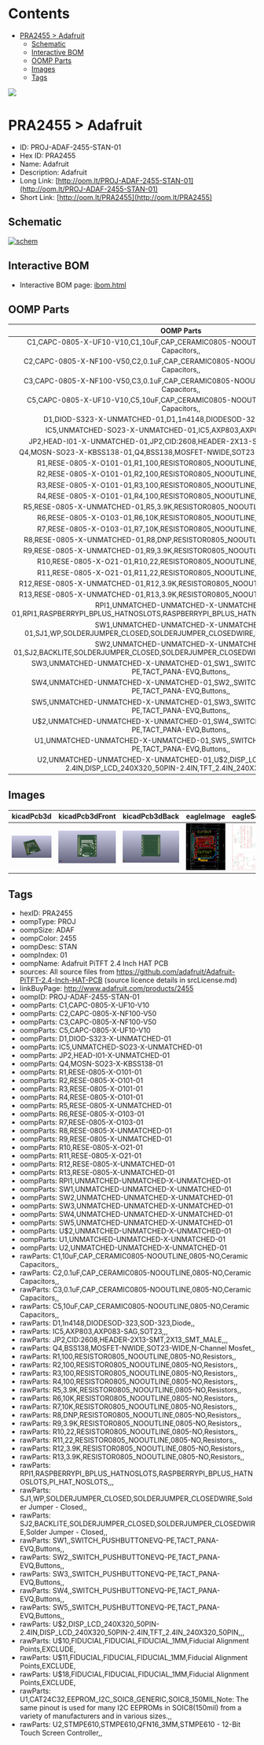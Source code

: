 



Contents
========

* [PRA2455 > Adafruit](#pra2455--adafruit)
	* [Schematic](#schematic)
	* [Interactive BOM](#interactive-bom)
	* [OOMP Parts](#oomp-parts)
	* [Images](#images)
	* [Tags](#tags)
  
![][im]
# PRA2455 > Adafruit

- ID: PROJ-ADAF-2455-STAN-01
- Hex ID: PRA2455
- Name: Adafruit
- Description: Adafruit
- Long Link: [http://oom.lt/PROJ-ADAF-2455-STAN-01](http://oom.lt/PROJ-ADAF-2455-STAN-01)
- Short Link: [http://oom.lt/PRA2455](http://oom.lt/PRA2455)

## Schematic
  
[![schem](eagleSchemImage.png)](eagleSchemImage.png)
## Interactive BOM

- Interactive BOM page: [ibom.html](https://htmlpreview.github.io/?https://github.com/oomlout/oomlout_OOMP_projects/blob/main/PROJ-ADAF-2455-STAN-01/kicad/bom/ibom.html)

## OOMP Parts
  

|OOMP Parts|
| :---: |
|C1,CAPC-0805-X-UF10-V10,C1,10uF,CAP_CERAMIC0805-NOOUTLINE,0805-NO,Ceramic Capacitors,,|
|C2,CAPC-0805-X-NF100-V50,C2,0.1uF,CAP_CERAMIC0805-NOOUTLINE,0805-NO,Ceramic Capacitors,,|
|C3,CAPC-0805-X-NF100-V50,C3,0.1uF,CAP_CERAMIC0805-NOOUTLINE,0805-NO,Ceramic Capacitors,,|
|C5,CAPC-0805-X-UF10-V10,C5,10uF,CAP_CERAMIC0805-NOOUTLINE,0805-NO,Ceramic Capacitors,,|
|D1,DIOD-S323-X-UNMATCHED-01,D1,1n4148,DIODESOD-323,SOD-323,Diode,,|
|IC5,UNMATCHED-SO23-X-UNMATCHED-01,IC5,AXP803,AXP083-SAG,SOT23,,,|
|JP2,HEAD-I01-X-UNMATCHED-01,JP2,CID:2608,HEADER-2X13-SMT,2X13_SMT_MALE,,,|
|Q4,MOSN-SO23-X-KBSS138-01,Q4,BSS138,MOSFET-NWIDE,SOT23-WIDE,N-Channel Mosfet,,|
|R1,RESE-0805-X-O101-01,R1,100,RESISTOR0805_NOOUTLINE,0805-NO,Resistors,,|
|R2,RESE-0805-X-O101-01,R2,100,RESISTOR0805_NOOUTLINE,0805-NO,Resistors,,|
|R3,RESE-0805-X-O101-01,R3,100,RESISTOR0805_NOOUTLINE,0805-NO,Resistors,,|
|R4,RESE-0805-X-O101-01,R4,100,RESISTOR0805_NOOUTLINE,0805-NO,Resistors,,|
|R5,RESE-0805-X-UNMATCHED-01,R5,3.9K,RESISTOR0805_NOOUTLINE,0805-NO,Resistors,,|
|R6,RESE-0805-X-O103-01,R6,10K,RESISTOR0805_NOOUTLINE,0805-NO,Resistors,,|
|R7,RESE-0805-X-O103-01,R7,10K,RESISTOR0805_NOOUTLINE,0805-NO,Resistors,,|
|R8,RESE-0805-X-UNMATCHED-01,R8,DNP,RESISTOR0805_NOOUTLINE,0805-NO,Resistors,,|
|R9,RESE-0805-X-UNMATCHED-01,R9,3.9K,RESISTOR0805_NOOUTLINE,0805-NO,Resistors,,|
|R10,RESE-0805-X-O21-01,R10,22,RESISTOR0805_NOOUTLINE,0805-NO,Resistors,,|
|R11,RESE-0805-X-O21-01,R11,22,RESISTOR0805_NOOUTLINE,0805-NO,Resistors,,|
|R12,RESE-0805-X-UNMATCHED-01,R12,3.9K,RESISTOR0805_NOOUTLINE,0805-NO,Resistors,,|
|R13,RESE-0805-X-UNMATCHED-01,R13,3.9K,RESISTOR0805_NOOUTLINE,0805-NO,Resistors,,|
|RPI1,UNMATCHED-UNMATCHED-X-UNMATCHED-01,RPI1,RASPBERRYPI_BPLUS_HATNOSLOTS,RASPBERRYPI_BPLUS_HATNOSLOTS,PI_HAT_NOSLOTS,,,|
|SW1,UNMATCHED-UNMATCHED-X-UNMATCHED-01,SJ1,WP,SOLDERJUMPER_CLOSED,SOLDERJUMPER_CLOSEDWIRE,Solder Jumper - Closed,,|
|SW2,UNMATCHED-UNMATCHED-X-UNMATCHED-01,SJ2,BACKLITE,SOLDERJUMPER_CLOSED,SOLDERJUMPER_CLOSEDWIRE,Solder Jumper - Closed,,|
|SW3,UNMATCHED-UNMATCHED-X-UNMATCHED-01,SW1,,SWITCH_PUSHBUTTONEVQ-PE,TACT_PANA-EVQ,Buttons,,|
|SW4,UNMATCHED-UNMATCHED-X-UNMATCHED-01,SW2,,SWITCH_PUSHBUTTONEVQ-PE,TACT_PANA-EVQ,Buttons,,|
|SW5,UNMATCHED-UNMATCHED-X-UNMATCHED-01,SW3,,SWITCH_PUSHBUTTONEVQ-PE,TACT_PANA-EVQ,Buttons,,|
|U$2,UNMATCHED-UNMATCHED-X-UNMATCHED-01,SW4,,SWITCH_PUSHBUTTONEVQ-PE,TACT_PANA-EVQ,Buttons,,|
|U1,UNMATCHED-UNMATCHED-X-UNMATCHED-01,SW5,,SWITCH_PUSHBUTTONEVQ-PE,TACT_PANA-EVQ,Buttons,,|
|U2,UNMATCHED-UNMATCHED-X-UNMATCHED-01,U$2,DISP_LCD_240X320_50PIN-2.4IN,DISP_LCD_240X320_50PIN-2.4IN,TFT_2.4IN_240X320_50PIN,,,|

## Images
  
  

|kicadPcb3d|kicadPcb3dFront|kicadPcb3dBack|eagleImage|eagleSchemImage|
| :---: | :---: | :---: | :---: | :---: |
|[![kicadPcb3d](kicadPcb3d_140.png)](kicadPcb3d.png)|[![kicadPcb3dFront](kicadPcb3dFront_140.png)](kicadPcb3dFront.png)|[![kicadPcb3dBack](kicadPcb3dBack_140.png)](kicadPcb3dBack.png)|[![eagleImage](eagleImage_140.png)](eagleImage.png)|[![eagleSchemImage](eagleSchemImage_140.png)](eagleSchemImage.png)|

## Tags

- hexID: PRA2455
- oompType: PROJ
- oompSize: ADAF
- oompColor: 2455
- oompDesc: STAN
- oompIndex: 01
- oompName: Adafruit PiTFT 2.4 Inch HAT PCB
- sources: All source files from https://github.com/adafruit/Adafruit-PiTFT-2.4-Inch-HAT-PCB (source licence details in srcLicense.md)
- linkBuyPage: http://www.adafruit.com/products/2455
- oompID: PROJ-ADAF-2455-STAN-01
- oompParts: C1,CAPC-0805-X-UF10-V10
- oompParts: C2,CAPC-0805-X-NF100-V50
- oompParts: C3,CAPC-0805-X-NF100-V50
- oompParts: C5,CAPC-0805-X-UF10-V10
- oompParts: D1,DIOD-S323-X-UNMATCHED-01
- oompParts: IC5,UNMATCHED-SO23-X-UNMATCHED-01
- oompParts: JP2,HEAD-I01-X-UNMATCHED-01
- oompParts: Q4,MOSN-SO23-X-KBSS138-01
- oompParts: R1,RESE-0805-X-O101-01
- oompParts: R2,RESE-0805-X-O101-01
- oompParts: R3,RESE-0805-X-O101-01
- oompParts: R4,RESE-0805-X-O101-01
- oompParts: R5,RESE-0805-X-UNMATCHED-01
- oompParts: R6,RESE-0805-X-O103-01
- oompParts: R7,RESE-0805-X-O103-01
- oompParts: R8,RESE-0805-X-UNMATCHED-01
- oompParts: R9,RESE-0805-X-UNMATCHED-01
- oompParts: R10,RESE-0805-X-O21-01
- oompParts: R11,RESE-0805-X-O21-01
- oompParts: R12,RESE-0805-X-UNMATCHED-01
- oompParts: R13,RESE-0805-X-UNMATCHED-01
- oompParts: RPI1,UNMATCHED-UNMATCHED-X-UNMATCHED-01
- oompParts: SW1,UNMATCHED-UNMATCHED-X-UNMATCHED-01
- oompParts: SW2,UNMATCHED-UNMATCHED-X-UNMATCHED-01
- oompParts: SW3,UNMATCHED-UNMATCHED-X-UNMATCHED-01
- oompParts: SW4,UNMATCHED-UNMATCHED-X-UNMATCHED-01
- oompParts: SW5,UNMATCHED-UNMATCHED-X-UNMATCHED-01
- oompParts: U$2,UNMATCHED-UNMATCHED-X-UNMATCHED-01
- oompParts: U1,UNMATCHED-UNMATCHED-X-UNMATCHED-01
- oompParts: U2,UNMATCHED-UNMATCHED-X-UNMATCHED-01
- rawParts: C1,10uF,CAP_CERAMIC0805-NOOUTLINE,0805-NO,Ceramic Capacitors,,
- rawParts: C2,0.1uF,CAP_CERAMIC0805-NOOUTLINE,0805-NO,Ceramic Capacitors,,
- rawParts: C3,0.1uF,CAP_CERAMIC0805-NOOUTLINE,0805-NO,Ceramic Capacitors,,
- rawParts: C5,10uF,CAP_CERAMIC0805-NOOUTLINE,0805-NO,Ceramic Capacitors,,
- rawParts: D1,1n4148,DIODESOD-323,SOD-323,Diode,,
- rawParts: IC5,AXP803,AXP083-SAG,SOT23,,,
- rawParts: JP2,CID:2608,HEADER-2X13-SMT,2X13_SMT_MALE,,,
- rawParts: Q4,BSS138,MOSFET-NWIDE,SOT23-WIDE,N-Channel Mosfet,,
- rawParts: R1,100,RESISTOR0805_NOOUTLINE,0805-NO,Resistors,,
- rawParts: R2,100,RESISTOR0805_NOOUTLINE,0805-NO,Resistors,,
- rawParts: R3,100,RESISTOR0805_NOOUTLINE,0805-NO,Resistors,,
- rawParts: R4,100,RESISTOR0805_NOOUTLINE,0805-NO,Resistors,,
- rawParts: R5,3.9K,RESISTOR0805_NOOUTLINE,0805-NO,Resistors,,
- rawParts: R6,10K,RESISTOR0805_NOOUTLINE,0805-NO,Resistors,,
- rawParts: R7,10K,RESISTOR0805_NOOUTLINE,0805-NO,Resistors,,
- rawParts: R8,DNP,RESISTOR0805_NOOUTLINE,0805-NO,Resistors,,
- rawParts: R9,3.9K,RESISTOR0805_NOOUTLINE,0805-NO,Resistors,,
- rawParts: R10,22,RESISTOR0805_NOOUTLINE,0805-NO,Resistors,,
- rawParts: R11,22,RESISTOR0805_NOOUTLINE,0805-NO,Resistors,,
- rawParts: R12,3.9K,RESISTOR0805_NOOUTLINE,0805-NO,Resistors,,
- rawParts: R13,3.9K,RESISTOR0805_NOOUTLINE,0805-NO,Resistors,,
- rawParts: RPI1,RASPBERRYPI_BPLUS_HATNOSLOTS,RASPBERRYPI_BPLUS_HATNOSLOTS,PI_HAT_NOSLOTS,,,
- rawParts: SJ1,WP,SOLDERJUMPER_CLOSED,SOLDERJUMPER_CLOSEDWIRE,Solder Jumper - Closed,,
- rawParts: SJ2,BACKLITE,SOLDERJUMPER_CLOSED,SOLDERJUMPER_CLOSEDWIRE,Solder Jumper - Closed,,
- rawParts: SW1,,SWITCH_PUSHBUTTONEVQ-PE,TACT_PANA-EVQ,Buttons,,
- rawParts: SW2,,SWITCH_PUSHBUTTONEVQ-PE,TACT_PANA-EVQ,Buttons,,
- rawParts: SW3,,SWITCH_PUSHBUTTONEVQ-PE,TACT_PANA-EVQ,Buttons,,
- rawParts: SW4,,SWITCH_PUSHBUTTONEVQ-PE,TACT_PANA-EVQ,Buttons,,
- rawParts: SW5,,SWITCH_PUSHBUTTONEVQ-PE,TACT_PANA-EVQ,Buttons,,
- rawParts: U$2,DISP_LCD_240X320_50PIN-2.4IN,DISP_LCD_240X320_50PIN-2.4IN,TFT_2.4IN_240X320_50PIN,,,
- rawParts: U$10,FIDUCIAL,FIDUCIAL,FIDUCIAL_1MM,Fiducial Alignment Points,EXCLUDE,
- rawParts: U$11,FIDUCIAL,FIDUCIAL,FIDUCIAL_1MM,Fiducial Alignment Points,EXCLUDE,
- rawParts: U$18,FIDUCIAL,FIDUCIAL,FIDUCIAL_1MM,Fiducial Alignment Points,EXCLUDE,
- rawParts: U1,CAT24C32,EEPROM_I2C_SOIC8_GENERIC,SOIC8_150MIL,Note: The same pinout is used for many I2C EEPROMs in SOIC8(150mil) from a variety of manufacturers and in various sizes.,,
- rawParts: U2,STMPE610,STMPE610,QFN16_3MM,STMPE610 - 12-Bit Touch Screen Controller,,



[im]: kicadPcb3d_450.png
